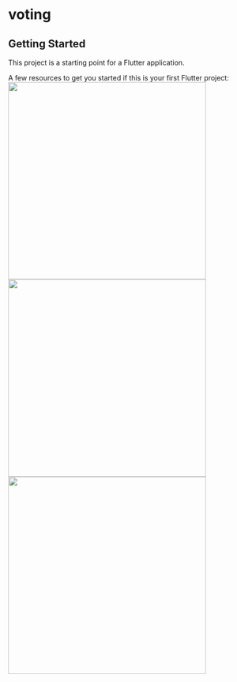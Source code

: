 # voting

## Getting Started

This project is a starting point for a Flutter application.

A few resources to get you started if this is your first Flutter project:
<img src="https://github.com/srabonbapari120/question_answer_app/assets/131807373/18d578f3-d75f-4dff-9b10-ea2000d3d8af" width="400">
<img src="https://github.com/srabonbapari120/question_answer_app/assets/131807373/09e0c591-3f87-46dd-9698-73223f6e0fa4" width="400">
<img src="https://github.com/srabonbapari120/question_answer_app/assets/131807373/c80fa59e-b9f9-4053-9e94-d810b263ad69" width="400">
